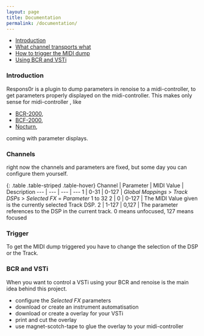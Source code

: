 ```yaml
---
layout: page
title: Documentation
permalink: /documentation/
---
```


* [Introduction](#introduction)
* [What channel transports what](#channels)
* [How to trigger the MIDI dump](#trigger)
* [Using BCR and VSTi](#bcr-and-vsti)


### Introduction

Respons0r is a plugin to dump parameters in
renoise
to a midi-controller, to get parameters properly displayed on the midi-controller.
This makes only sense for midi-controller , like

* [BCR-2000](http://www.behringer.com/EN/Products/BCR2000.aspx),
* [BCF-2000](http://www.behringer.com/EN/Products/BCF2000.aspx),
* [Nocturn](http://global.novationmusic.com/midi-controllers/nocturn),

coming with parameter displays.

### Channels

right now the channels and parameters are fixed, but some day you can configure them yourself.

{: .table .table-striped .table-hover}
Channel  | Parameter   | MIDI Value  |  Description
--- | --- | --- | ---
1 | 0-31 | 0-127 | *Global Mappings* > *Track DSPs* > *Selected FX* = *Parameter* 1 to 32
2 | 0 | 0-127 | The MIDI Value given is the currently selected Track DSP.
2 | 1-127 | 0,127 | The parameter references to the DSP in the current track. 0 means unfocused, 127 means focused

### Trigger
To get the MIDI dump triggered you have to change the selection of the DSP or the Track.

### BCR and VSTi
When you want to control a VSTi using your BCR and renoise is the main idea behind this project.

* configure the *Selected FX* parameters
* download or create an instrument automatisation
* download or create a overlay for your VSTi
* print and cut the overlay
* use magnet-scotch-tape to glue the overlay to your midi-controller
